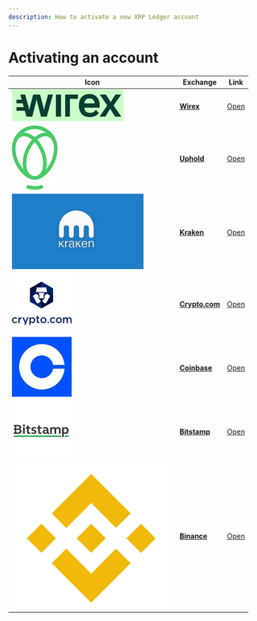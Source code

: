 ```yaml
---
description: How to activate a new XRP Ledger account
---
```


# Activating an account

| Icon                                                                      | Exchange                                                                                        | Link                               |
| ------------------------------------------------------------------------- | ----------------------------------------------------------------------------------------------- | ---------------------------------- |
| ![](../.gitbook/assets/wirex.png)                                         | ****[**Wirex**](../getting-started-with-xumm/activating-an-account/from-wirex.md)****           | [Open](https://www.binance.com/en) |
| <img src="../.gitbook/assets/image (1).png" alt="" data-size="line">      | ****[**Uphold**](../getting-started-with-xumm/activating-an-account/from-uphold.md)****         | [Open](https://uphold.com/)        |
| ![](<../.gitbook/assets/image (1) (3).png>)                               | ****[**Kraken**](../getting-started-with-xumm/activating-an-account/from-uphold.md)****         | [Open](https://www.kraken.com/)    |
| ![](<../.gitbook/assets/image (2).png>)                                   | ****[**Crypto.com**](../getting-started-with-xumm/activating-an-account/from-crypto.com.md)**** | [Open](https://crypto.com/)        |
| <img src="../.gitbook/assets/image (8).png" alt="" data-size="line">      | ****[**Coinbase**](../getting-started-with-xumm/activating-an-account/from-coinbase.md)****     | [Open](https://www.coinbase.com/)  |
| ![](../.gitbook/assets/image.png)                                         | ****[**Bitstamp**](../getting-started-with-xumm/activating-an-account/from-bitstamp.md)****     | [Open](https://www.bitstamp.net/)  |
| <img src="../.gitbook/assets/image (11) (1).png" alt="" data-size="line"> | ****[**Binance**](../getting-started-with-xumm/activating-an-account/from-binance.md)****       | [Open](https://www.binance.com/en) |
|                                                                           |                                                                                                 |                                    |

